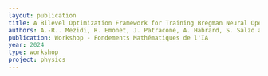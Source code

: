 ```yaml
---
layout: publication
title: A Bilevel Optimization Framework for Training Bregman Neural Operators
authors: A.-R.. Mezidi, R. Emonet, J. Patracone, A. Habrard, S. Salzo and M. Sebban
publication: Workshop - Fondements Mathématiques de l'IA 
year: 2024
type: workshop
project: physics
---
```


